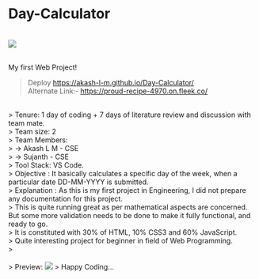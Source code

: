 # Day-Calculator
<br>[![](https://visitcount.itsvg.in/api?id=DayCalculator&label=Profile%20Views&color=10&icon=5&pretty=false)](https://visitcount.itsvg.in)<br>


<br> My first Web Project!
<br>
> Deploy https://akash-l-m.github.io/Day-Calculator/ <br />
> Alternate Link:- https://proud-recipe-4970.on.fleek.co/

<br>
> Tenure: 1 day of coding + 7 days of literature review and discussion with team mate. <br/>
> Team size: 2 <br/>
> Team Members: <br>
>   -> Akash L M - CSE<br>
>   -> Sujanth - CSE <br>
> Tool Stack: VS Code. <br/> 
> Objective : It basically calculates a specific day of the week, when a particular date DD-MM-YYYY is submitted.<br/> 
> Explanation : As this is my first project in Engineering, I did not prepare any documentation for this project. <br/>
> This is quite running great as per mathematical aspects are concerned. But some more validation needs to be done to make it fully functional, and ready to go. <br/>
> It is constituted with 30% of HTML, 10% CSS3 and 60% JavaScript. <br/>
> Quite interesting project for beginner in field of Web Programming. <br/>
> <br/><br/>
> Preview:
<img src="https://user-images.githubusercontent.com/91725049/148627851-d4265c24-69c9-4440-933b-6a445a5ca987.jpg">  
> Happy Coding...
